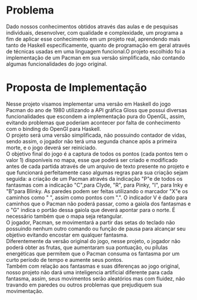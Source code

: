 # Problema
  Dado nossos conhecimentos obtidos através das aulas e de pesquisas individuais, desenvolver, com qualidade e complexidade, um programa a fim de aplicar esse conhecimento em um projeto real, aprendendo mais tanto de Haskell especificamente, quanto de programação em geral através de técnicas usadas em uma linguagem funcional.O projeto escolhido foi a implementação de um Pacman em sua versão simplificada,
não contando algumas funcionalidades do jogo original.
# Proposta de Implementação
  Nesse projeto visamos implementar uma versão em Haskell do jogo Pacman do ano de 1980 utilizando a API gráfica Gloss que possui diversas funcionalidades que escondem a implementação pura do OpenGL, assim, evitando problemas que poderiam acontecer por falta de conhecimento com o binding do OpenGl para Haskell.  
  O projeto será uma versão simplificada, não possuindo contador de vidas, sendo assim, o jogador não terá uma segunda chance após a primeira morte, e o jogo deverá ser reiniciado.  
  O objetivo final do jogo é a captura de todos os pontos (cada pontos tem o valor 1) disponíveis no mapa, esse que poderá ser criado e modificado antes de cada partida através de um arquivo de texto presente no projeto e que funcionará perfeitamente caso algumas regras para sua criação sejam seguida: a criação de um Pacman através da indicação "P"e de todos os fantasmas com a indicação "C",para Clyde, "R", para Pinky, "I", para Inky e "B"para Blinky. As paredes podem ser feitas utilizando o marcador "X"e os caminhos como " ", assim como pontos com ".". O indicador V é dado para caminhos que o Pacman não poderá passar, como a gaiola dos fantasmas e o "G" indica o portão dessa gaiola que deverá apontar para o norte. É necessário também que o mapa seja retangular.  
  O jogador, Pacman, se movimentará a partir das setas do teclado não possuindo nenhum outro comando ou função de pausa para alcançar seu objetivo evitando encostar em qualquer fantasma.  
  Diferentemente da versão original do jogo, nesse projeto, o jogador não poderá obter as frutas, que aumentaram sua pontuação, ou pílulas energéticas que permitem que o Pacman consuma os fantasma por um curto período de tempo e aumente seus pontos.  
  Também com relação aos fantasmas e suas diferenças ao jogo original, nosso projeto não dará uma inteligencia artificial diferente para cada fantasma, assim, seus movimentos serão aleatórios mas com fluidez, não travando em paredes ou outros problemas que prejudiquem sua movimentação.  
